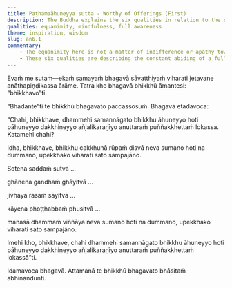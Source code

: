 ```yaml
---
title: Paṭhamaāhuneyya sutta - Worthy of Offerings (First)
description: The Buddha explains the six qualities in relation to the six senses that makes a person worthy of offerings, hospitality, gifts, and reverence.
qualities: equanimity, mindfulness, full awareness
theme: inspiration, wisdom
slug: an6.1
commentary:
    - The equanimity here is not a matter of indifference or apathy toward an unrelated object; rather, it is a quality of mental poise that arises through the purification of mindfulness and full awareness, leading to the relinquishment of craving and aversion toward sensory experiences.
    - These six qualities are describing the constant abiding of a fully awakened being, an Arahant.
---
```


Evaṁ me sutaṁ—ekaṁ samayaṁ bhagavā sāvatthiyaṁ viharati jetavane anāthapiṇḍikassa ārāme. Tatra kho bhagavā bhikkhū āmantesi: “bhikkhavo”ti.

“Bhadante”ti te bhikkhū bhagavato paccassosuṁ. Bhagavā etadavoca:

“Chahi, bhikkhave, dhammehi samannāgato bhikkhu āhuneyyo hoti pāhuneyyo dakkhiṇeyyo añjalikaraṇīyo anuttaraṁ puññakkhettaṁ lokassa. Katamehi chahi?

Idha, bhikkhave, bhikkhu cakkhunā rūpaṁ disvā neva sumano hoti na dummano, upekkhako viharati sato sampajāno.

Sotena saddaṁ sutvā …

ghānena gandhaṁ ghāyitvā …

jivhāya rasaṁ sāyitvā …

kāyena phoṭṭhabbaṁ phusitvā …

manasā dhammaṁ viññāya neva sumano hoti na dummano, upekkhako viharati sato sampajāno.

Imehi kho, bhikkhave, chahi dhammehi samannāgato bhikkhu āhuneyyo hoti pāhuneyyo dakkhiṇeyyo añjalikaraṇīyo anuttaraṁ puññakkhettaṁ lokassā”ti.

Idamavoca bhagavā. Attamanā te bhikkhū bhagavato bhāsitaṁ abhinandunti.
